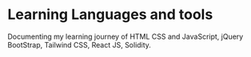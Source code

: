 # Learning Languages and tools
Documenting my learning journey of HTML CSS and JavaScript, jQuery BootStrap, Tailwind CSS, React JS, Solidity.
